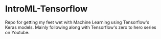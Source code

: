 # IntroML-Tensorflow

Repo for getting my feet wet with Machine Learning using Tensorflow's Keras models. Mainly following along with Tensorflow's zero to hero series on Youtube. 
